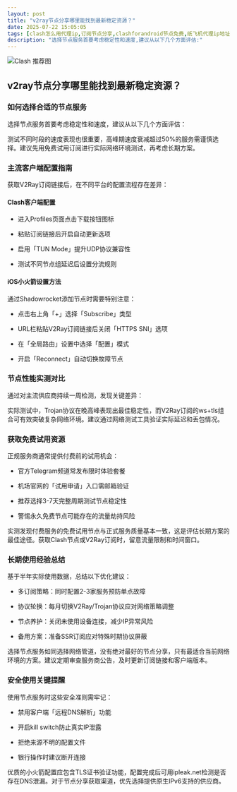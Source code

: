 ```yaml
---
layout: post
title: "v2ray节点分享哪里能找到最新稳定资源？"
date: 2025-07-22 15:05:05
tags: [clash怎么用代理ip,订阅节点分享,clashforandroid节点免费,纸飞机代理ip地址,clash改不了ip,免费高速clash节点分享]
description: "选择节点服务首要考虑稳定性和速度,建议从以下几个方面评估:"
---
```


![Clash 推荐图](https://clashjd.github.io/assets/img/clash订阅节点购买.png)

## v2ray节点分享哪里能找到最新稳定资源？

### 如何选择合适的节点服务

选择节点服务首要考虑稳定性和速度，建议从以下几个方面评估：

测试不同时段的速度表现也很重要，高峰期速度衰减超过50%的服务需谨慎选择。建议先用免费试用订阅进行实际网络环境测试，再考虑长期方案。

### 主流客户端配置指南

获取V2Ray订阅链接后，在不同平台的配置流程存在差异：

#### Clash客户端配置

- 进入Profiles页面点击下载按钮图标

- 粘贴订阅链接后开启自动更新选项

- 启用「TUN Mode」提升UDP协议兼容性

- 测试不同节点组延迟后设置分流规则

#### iOS小火箭设置方法

通过Shadowrocket添加节点时需要特别注意：

- 点击右上角「+」选择「Subscribe」类型

- URL栏粘贴V2Ray订阅链接后关闭「HTTPS SNI」选项

- 在「全局路由」设置中选择「配置」模式

- 开启「Reconnect」自动切换故障节点

### 节点性能实测对比

通过对主流供应商持续一周检测，发现关键差异：

实际测试中，Trojan协议在晚高峰表现出最佳稳定性，而V2Ray订阅的ws+tls组合可有效突破复杂网络环境。建议通过网络测试工具验证实际延迟和丢包情况。

### 获取免费试用资源

正规服务商通常提供付费前的试用机会：

- 官方Telegram频道常发布限时体验套餐

- 机场官网的「试用申请」入口需邮箱验证

- 推荐选择3-7天完整周期测试节点稳定性

- 警惕永久免费节点可能存在的流量劫持风险

实测发现付费服务的免费试用节点与正式服务质量基本一致，这是评估长期方案的最佳途径。获取Clash节点或V2Ray订阅时，留意流量限制和时间窗口。

### 长期使用经验总结

基于半年实际使用数据，总结以下优化建议：

- 多订阅策略：同时配置2-3家服务预防单点故障

- 协议轮换：每月切换V2Ray/Trojan协议应对网络策略调整

- 节点养护：关闭未使用设备连接，减少IP异常风险

- 备用方案：准备SSR订阅应对特殊时期协议屏蔽

选择节点服务如同选择网络管道，没有绝对最好的节点分享，只有最适合当前网络环境的方案。建议定期审查服务商公告，及时更新订阅链接和客户端版本。

### 安全使用关键提醒

使用节点服务时这些安全准则需牢记：

- 禁用客户端「远程DNS解析」功能

- 开启kill switch防止真实IP泄露

- 拒绝来源不明的配置文件

- 银行操作时建议断开连接

优质的小火箭配置应包含TLS证书验证功能，配置完成后可用ipleak.net检测是否存在DNS泄漏。对于节点分享获取渠道，优先选择提供原生IPv6支持的供应商。
